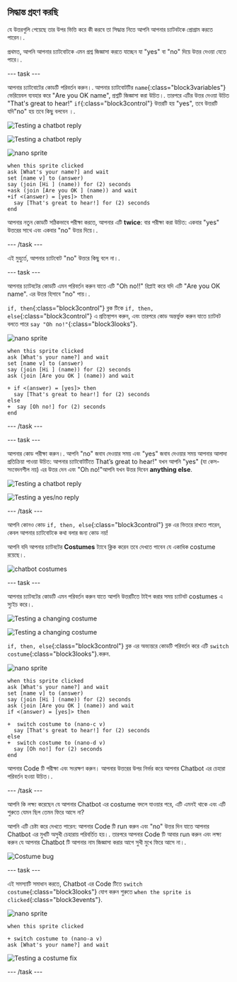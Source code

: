 ## সিদ্ধান্ত গ্রহণ করছি

যে উত্তরগুলি পেয়েছে তার উপর ভিত্তি করে কী করবে তা সিদ্ধান্ত নিতে আপনি আপনার চ্যাটবটকে প্রোগ্রাম করতে পারেন।.

প্রথমত, আপনি আপনার চ্যাটবোটকে এমন প্রশ্ন জিজ্ঞাসা করতে যাচ্ছেন যা "yes" বা "no" দিয়ে উত্তর দেওয়া যেতে পারে।.

--- task ---

আপনার চ্যাটবোটের কোডটি পরিবর্তন করুন।. আপনার চ্যাটবোটটির `name`{:class="block3variables"} ভেরিয়েবল ব্যবহার করে "Are you OK name", প্রশ্নটি জিজ্ঞাসা করা উচিত।. তারপরে এটির উত্তর দেওয়া উচিত "That's great to hear!" `if`{:class="block3control"} উত্তরটি হয় "yes", তবে উত্তরটি যদি"no" হয় তবে কিছু বলবেন ।.

![Testing a chatbot reply](images/chatbot-if-test1-annotated.png)

![Testing a chatbot reply](images/chatbot-if-test2.png)

![nano sprite](images/nano-sprite.png)

```blocks3
when this sprite clicked
ask [What's your name?] and wait
set [name v] to (answer)
say (join [Hi ] (name)) for (2) seconds
+ask (join [Are you OK ] (name)) and wait
+if <(answer) = [yes]> then 
  say [That's great to hear!] for (2) seconds
end
```

আপনার নতুন কোডটি সঠিকভাবে পরীক্ষা করতে, আপনার এটি **twice**: বার পরীক্ষা করা উচিত: একবার "yes" উত্তরের সাথে এবং একবার "no" উত্তর দিয়ে।.

--- /task ---

এই মুহুর্তে, আপনার চ্যাটবোট "no" উত্তরে কিছু বলে না।.

--- task ---

আপনার চ্যাটবটের কোডটি এমন পরিবর্তন করুন যাতে এটি "Oh no!!" রিপ্লাই করে যদি এটি "Are you OK name". এর উত্তর হিসাবে "no" পায়।.

`if, then`{:class="block3control"} ব্লক টিকে `if, then, else`{:class="block3control"} এ প্রতিস্থাপন করুন, এবং তারপরে কোড অন্তর্ভুক্ত করুন যাতে চ্যাটবট বলতে পারে `say "Oh no!"`{:class="block3looks"}.

![nano sprite](images/nano-sprite.png)

```blocks3
when this sprite clicked
ask [What's your name?] and wait
set [name v] to (answer)
say (join [Hi ] (name)) for (2) seconds
ask (join [Are you OK ] (name)) and wait

+ if <(answer) = [yes]> then 
  say [That's great to hear!] for (2) seconds
else 
+  say [Oh no!] for (2) seconds
end
```

--- /task ---

--- task ---

আপনার কোড পরীক্ষা করুন।. আপনি "no" জবাব দেওয়ার সময় এবং "yes" জবাব দেওয়ার সময় আপনার আলাদা প্রতিক্রিয়া পাওয়া উচিত: আপনার চ্যাটবোটটিতে That’s great to hear!" যখন আপনি "yes" (যা কেস-সংবেদনশীল নয়) এর উত্তর দেন এবং "Oh no!"আপনি যখন উত্তর দিবেন **anything else**.

![Testing a chatbot reply](images/chatbot-if-test2.png)

![Testing a yes/no reply](images/chatbot-if-else-test.png)

--- /task ---

আপনি কোনও কোড `if, then, else`{:class="block3control"} ব্লক এর ভিতরে রাখতে পারেন, কেবল আপনার চ্যাটবোটকে কথা বলার জন্য কোড নয়!

আপনি যদি আপনার চ্যাটবটের **Costumes** ট্যাবে ক্লিক করেন তবে দেখতে পাবেন যে একাধিক costume রয়েছে।.

![chatbot costumes](images/chatbot-costume-view-annotated.png)

--- task ---

আপনার চ্যাটবটের কোডটি এমন পরিবর্তন করুন যাতে আপনি উত্তরটিতে টাইপ করার সময় চ্যাটবট costumes এ স্যুইচ করে।.

![Testing a changing costume](images/chatbot-costume-test1.png)

![Testing a changing costume](images/chatbot-costume-test2.png)

`if, then, else`{:class="block3control"} ব্লক এর অভ্যন্তরে কোডটি পরিবর্তন করে এটি `switch costume`{:class="block3looks"}.করুন.

![nano sprite](images/nano-sprite.png)

```blocks3
when this sprite clicked
ask [What's your name?] and wait
set [name v] to (answer)
say (join [Hi ] (name)) for (2) seconds
ask (join [Are you OK ] (name)) and wait
if <(answer) = [yes]> then 

+  switch costume to (nano-c v)
  say [That's great to hear!] for (2) seconds
else 
+  switch costume to (nano-d v)
  say [Oh no!] for (2) seconds
end
```

আপনার Code টি পরীক্ষা এবং সংরক্ষণ করুন। আপনার উত্তরের উপর নির্ভর করে আপনার Chatbot এর চেহারা পরিবর্তন হওয়া উচিত।.

--- /task ---

আপনি কি লক্ষ্য করেছেন যে আপনার Chatbot এর costume বদলে যাওয়ার পরে, এটি এমনই থাকে এবং এটি শুরুতে যেমন ছিল তেমন ফিরে আসে না?

আপনি এটি চেষ্টা করে দেখতে পারেন: আপনার Code টি run করুন এবং "no" উত্তর দিন যাতে আপনার Chatbot এর মুখটি অসুখী চেহারায় পরিবর্তিত হয়।. তারপরে আপনার Code টি আবার run করুন এবং লক্ষ্য করুন যে আপনার Chatbot টি আপনার নাম জিজ্ঞাসা করার আগে সুখী মুখে ফিরে আসে না।.

![Costume bug](images/chatbot-costume-bug-test.png)

--- task ---

এই সমস্যাটি সমাধান করতে, Chatbot এর Code টিতে `switch costume`{:class="block3looks"} যোগ করুন শুরুতে `when the sprite is clicked`{:class="block3events"}.

![nano sprite](images/nano-sprite.png)

```blocks3
when this sprite clicked

+ switch costume to (nano-a v)
ask [What's your name?] and wait
```

![Testing a costume fix](images/chatbot-costume-fix-test.png)

--- /task ---